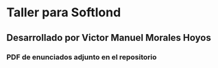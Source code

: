 # Taller para Softlond
## Desarrollado por Victor Manuel Morales Hoyos
### PDF de enunciados adjunto en el repositorio
